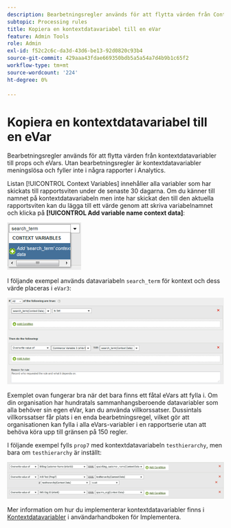 ```yaml
---
description: Bearbetningsregler används för att flytta värden från Context Data-variabler till props och eVars.
subtopic: Processing rules
title: Kopiera en kontextdatavariabel till en eVar
feature: Admin Tools
role: Admin
exl-id: f52c2c6c-da3d-43d6-be13-92d0820c93b4
source-git-commit: 429aaa43fdae669350bdb5a5a54a7d4b9b1c65f2
workflow-type: tm+mt
source-wordcount: '224'
ht-degree: 0%

---
```


# Kopiera en kontextdatavariabel till en eVar

Bearbetningsregler används för att flytta värden från kontextdatavariabler till props och eVars. Utan bearbetningsregler är kontextdatavariabler meningslösa och fyller inte i några rapporter i Analytics.

Listan [!UICONTROL Context Variables] innehåller alla variabler som har skickats till rapportsviten under de senaste 30 dagarna. Om du känner till namnet på kontextdatavariabeln men inte har skickat den till den aktuella rapportsviten kan du lägga till ett värde genom att skriva variabelnamnet och klicka på **[!UICONTROL Add variable name context data]**:

![Lägg till](assets/add-context-variable.png)

I följande exempel används datavariabeln `search_term` för kontext och dess värde placeras i `eVar3`:

![Uppsättning](assets/set-context-data.png)

Exemplet ovan fungerar bra när det bara finns ett fåtal eVars att fylla i. Om din organisation har hundratals sammanhangsberoende datavariabler som alla behöver sin egen eVar, kan du använda villkorssatser. Dussintals villkorssatser får plats i en enda bearbetningsregel, vilket gör att organisationen kan fylla i alla eVars-variabler i en rapportserie utan att behöva köra upp till gränsen på 150 regler.

I följande exempel fylls `prop7` med kontextdatavariabeln `testhierarchy`, men bara om `testhierarchy` är inställt:

![Villkorlig](assets/add-conditional.png)

Mer information om hur du implementerar kontextdatavariabler finns i [Kontextdatavariabler](/help/implement/vars/page-vars/contextdata.md) i användarhandboken för Implementera.
